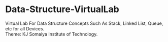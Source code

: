 # Data-Structure-VirtualLab
Virtual Lab For Data Structure Concepts Such As Stack, Linked List, Queue, etc for all Devices.<br>
Theme: KJ Somaiya Institute of Technology.
